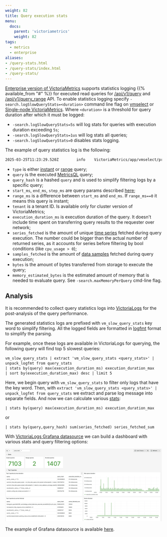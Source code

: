```yaml
---
weight: 82
title: Query execution stats
menu:
  docs:
    parent: 'victoriametrics'
    weight: 82
tags:
  - metrics
  - enterprise
aliases:
- /query-stats.html
- /query-stats/index.html
- /query-stats/
---
```


[Enterprise version of VictoriaMetrics](https://docs.victoriametrics.com/enterprise/) supports statistics logging {{% available_from "#" %}} for
executed read queries for [/api/v1/query](https://docs.victoriametrics.com/keyconcepts/#instant-query)
and [/api/v1/query_range](https://docs.victoriametrics.com/keyconcepts/#range-query) API. To enable statistics 
logging specify `-search.logSlowQueryStats=<duration>` command line flag on [vmselect](https://docs.victoriametrics.com/cluster-victoriametrics/)
or [Single-node VictoriaMetrics](https://docs.victoriametrics.com/).
Where `<duration>` is a threshold for query duration after which it must be logged:
* `-search.logSlowQueryStats=5s` will log stats for queries with execution duration exceeding `5s`;
* `-search.logSlowQueryStats=1us` will log stats all queries;
* `-search.logSlowQueryStats=0` disables stats logging.

The example of query statistics log is the following:
```bash
2025-03-25T11:23:29.520Z        info    VictoriaMetrics/app/vmselect/promql/query_stats.go:60       vm_slow_query_stats type=instant query="vm_promscrape_config_last_reload_successful != 1\nor\nvmagent_relabel_config_last_reload_successful != 1\n" query_hash=1585303298 start_ms=1742901750000 end_ms=1742901750000 step_ms=300000 range_ms=0 tenant="0" execution_duration_ms=0 series_fetched=2 samples_fetched=163 bytes=975 memory_estimated_bytes=2032
```

* `type` is either [instant](https://docs.victoriametrics.com/keyconcepts/#instant-query)
  or [range](https://docs.victoriametrics.com/keyconcepts/#range-query) query;
* `query` is the executed [MetricsQL](https://docs.victoriametrics.com/metricsql/) query;
* `query_hash` is a hashed `query` and is used to simplify filtering logs by a specific query;
* `start_ms`, `end_ms`, `step_ms` are query params described [here](https://docs.victoriametrics.com/keyconcepts/#range-query);
* `range_ms` is a difference between `start_ms` and `end_ms`. If `range_ms==0` it means this query is instant;
* `tenant` is a tenant ID. Is available only for cluster version of VictoriaMetrics;
* `execution_duration_ms` is execution duration of the query. It doesn't include time spent on transferring query results to the requester over network;
* `series_fetched` is the amount of unique [time series](https://docs.victoriametrics.com/keyconcepts/#time-series) fetched during query execution. The number could be bigger than
  the actual number of returned series, as it accounts for series before filtering by bool conditions (like `cpu_usage > 0`);
* `samples_fetched` is the amount of [data samples](https://docs.victoriametrics.com/keyconcepts/#raw-samples) fetched
  during query execution;
* `bytes` is the amount of bytes transferred from storage to execute the query;
* `memory_estimated_bytes` is the estimated amount of memory that is needed to evaluate query. See `-search.maxMemoryPerQuery` cmd-line flag.

## Analysis

It is recommended to collect query statistics logs into [VictoriaLogs](https://docs.victoriametrics.com/victorialogs/)
for the post-analysis of the query performance.

The generated statistics logs are prefixed with `vm_slow_query_stats` key word to simplify filtering. All the logged fields
are formatted in [logfmt](https://brandur.org/logfmt) format to simplify the parsing.

For example, once these logs are available in VictoriaLogs for querying, the following query will find top 5 slowest
queries:
```logsql
vm_slow_query_stats | extract 'vm_slow_query_stats <query_stats>' | unpack_logfmt from query_stats 
| stats by(query) max(execution_duration_ms) execution_duration_max 
| sort by(execution_duration_max) desc | limit 5
```

Here, we begin query with `vm_slow_query_stats` to filter only logs that have the key word. 
Then, with `extract 'vm_slow_query_stats <query_stats>' | unpack_logfmt from query_stats` we extract and parse log message
into separate fields. And now we can calculate various [stats](https://docs.victoriametrics.com/victorialogs/logsql/#stats-pipe-functions):
```logsql
| stats by(query) max(execution_duration_ms) execution_duration_max 
```
or 
```logsql
| stats by(query,query_hash) sum(series_fetched) series_fetched_sum
``` 

With [VictoriaLogs Grafana datasource](https://docs.victoriametrics.com/victorialogs/victorialogs-datasource/)
we can build a dashboard with various stats and query filtering options:

![query-stats_dashboard.webp](query-stats_dashboard.webp)

The example of Grafana datasource is available [here](https://github.com/VictoriaMetrics/VictoriaMetrics/blob/master/dashboards/query-stats.json).